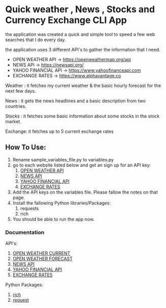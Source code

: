 # Quick weather , News , Stocks and Currency Exchange CLI App

the application was created a quick and simple tool to speed a few web searches that I do every day.

the application uses 3 different API's to gather the information that I need.  

- OPEN WEATHER API -> https://openweathermap.org/api
- NEWS API -> https://newsapi.org/
- YAHOO FINANCIAL API -> https://www.yahoofinanceapi.com
- EXCHANGE RATES -> https://www.alphavantage.co

Weather : it fetches my current weather & the basic hourly forecast for the next few days.

News    : it gets the news headlines and a basic description from two countries.

Stocks  : it fetches some basic information about some stocks in the stock market.

Exchange: it fetches up to 5 current exchange rates


## How To Use:

1. Rename sample_variables_file.py to variables.py
2. go to each website listed below and get an sign up for an API key: 
   1. [OPEN WEATHER API](https://openweathermap.org/api)
   2. [NEWS API](https://newsapi.org/)
   3. [YAHOO FINANCIAL API](https://www.yahoofinanceapi.com)
   4. [EXCHANGE RATES](https://www.alphavantage.co)
3. Add the API keys on the variables file. Please fallow the notes on that page. 
4. Install the fallowing Python libraries/Packages:
   1. requests
   2. rich
5. You should be able to run the app now. 

### Documentation
API's:

   1. [OPEN WEATHER CURRENT](https://openweathermap.org/current)
   2. [OPEN WEATHER FORECAST](https://openweathermap.org/api/hourly-forecast)
   3. [NEWS API](https://newsapi.org/docs)
   4. [YAHOO FINANCIAL API](https://www.yahoofinanceapi.com/tutorial)
   5. [EXCHANGE RATES](https://www.alphavantage.co/documentation/)

Python Packages:
   1. [rich](https://rich.readthedocs.io/en/stable/introduction.html)
   2. [request](https://docs.python-requests.org/en/latest/)



